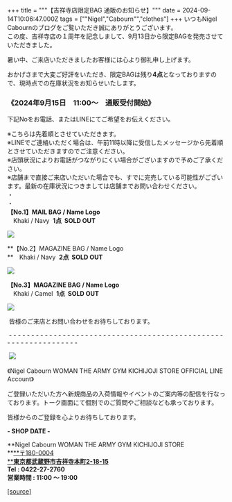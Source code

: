 +++
title = """【吉祥寺店限定BAG 通販のお知らせ】"""
date = 2024-09-14T10:06:47.000Z
tags = ["\"Nigel","Cabourn\"","clothes"]
+++
いつもNigel Cabournのブログをご覧いただき誠にありがとうございます。  
この度、吉祥寺店の１周年を記念しまして、9月13日から限定BAGを発売させていただきました。

暑い中、ご来店いただきましたお客様には心より御礼申し上げます。

おかげさまで大変ご好評をいただき、限定BAGは残り**4点**となっておりますので、現時点での在庫状況をお知らせいたします。

### **《2024年9月15日　11:00～　通販受付開始》**

下記Noをお電話、またはLINEにてご希望をお伝えください。

※こちらは先着順とさせていただきます。  
※LINEでご連絡いただく場合は、午前11時以降に受信したメッセージから先着順とさせていただきますのでご注意ください。  
※店頭状況によりお電話がつながりにくい場合がございますので予めご了承ください。  
※店舗まで直接ご来店いただいた場合でも、すでに完売している可能性がございます。最新の在庫状況につきましては店舗までお問い合わせください。  
・  
・  
**【No.1】MAIL BAG / Name Logo**  
　Khaki / Navy  **1点  SOLD OUT**

![](https://cdn.shopify.com/s/files/1/0094/9295/5196/files/20240906_151241_8d5f836e-ca8b-4e04-81c9-dab2b4d1fd78_480x480.jpg?v=1726305705)

**【No.2】MAGAZINE BAG / Name Logo  
**　Khaki / Navy  **2点  SOLD OUT**

![](https://cdn.shopify.com/s/files/1/0094/9295/5196/files/20240906_145844_9b1795c1-1fb4-4385-8fc8-99726b6596bc_480x480.jpg?v=1726305749)

**【No.3】MAGAZINE BAG / Name Logo**  
　Khaki / Camel  **1点  SOLD OUT**

![](https://cdn.shopify.com/s/files/1/0094/9295/5196/files/20240906_145619_5f678a97-943a-41a2-8591-ff4051f83b5f_480x480.jpg?v=1726305836)

 皆様のご来店とお問い合わせをお待ちしております。

 \- - - - - - - - - - - - - - - - - - - - - - - - - - - - - - - - - - - - - - - - - - - - - - - - - - - - - - - - - - - - - - - -  

 [![](https://cdn.shopify.com/s/files/1/0094/9295/5196/files/977C5BFF-508B-4CAA-96FE-9B4728CEC285_160x160.png?v=1693902608)](https://lin.ee/JRv0rXQ)

《Nigel Cabourn WOMAN THE ARMY GYM KICHIJOJI STORE OFFICIAL LINE Account》

ご登録いただいた方へ新規商品の入荷情報やイベントのご案内等の配信を行なっております。トーク画面にて個別でのご質問やご相談なども承っております。

皆様からのご登録を心よりお待ちしております。

**\- SHOP DATE -**

**Nigel Cabourn WOMAN THE ARMY GYM KICHIJOJI STORE  
**[**〒180-0004  
****東京都武蔵野市吉祥寺本町2-18-15**](https://www.google.com/maps/place/%E3%80%92180-0004+%E6%9D%B1%E4%BA%AC%E9%83%BD%E6%AD%A6%E8%94%B5%E9%87%8E%E5%B8%82%E5%90%89%E7%A5%A5%E5%AF%BA%E6%9C%AC%E7%94%BA%EF%BC%92%E4%B8%81%E7%9B%AE%EF%BC%91%EF%BC%98%E2%88%92%EF%BC%91%EF%BC%95+%E6%AD%A6%E8%94%B5%E9%87%8E%E3%82%AB%E3%83%B3%E3%83%88%E3%83%AA%E3%83%BC%E3%83%8F%E3%82%A4%E3%83%84/@35.7044288,139.5732119,17z/data=!3m1!4b1!4m6!3m5!1s0x6018ee49175f632b:0xf424f2fa6c99a79!8m2!3d35.7044245!4d139.5757868!16s%2Fg%2F12hsx3n5g?hl=ja&entry=ttu)  
**Tel : 0422-27-2760  
営業時間 : 11:00 ～ 19:00**

[[source]](https://cabourn.jp/blogs/shop-info/kichijoji20240914)
